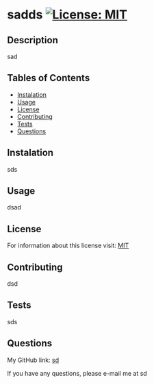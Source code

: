 
  # sadds [![License: MIT](https://img.shields.io/badge/License-MIT-yellow.svg)](https://opensource.org/licenses/MIT)

  ## Description
   sad

  ## Tables of Contents
  * [Instalation](#instalation)
  * [Usage](#usage)
  * [License](#license)
  * [Contributing](#contributing)
  * [Tests](#tests)
  * [Questions](#questions)
   
  ## Instalation
   sds

  ## Usage
   dsad
  
  ## License
   For information about this license visit: [MIT](https://choosealicense.com/licenses/mit/)

  ## Contributing
   dsd

  ## Tests
   sds

  ## Questions
  My GitHub link: [sd](https://github.com/sd)

  If you have any questions, please e-mail me at sd
